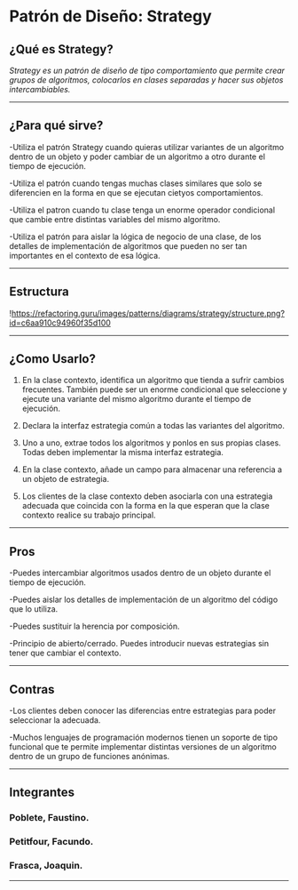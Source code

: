# Patrón de Diseño: Strategy  

## ¿Qué es Strategy?  

*Strategy es un patrón de diseño de tipo comportamiento que permite crear grupos de algoritmos, colocarlos en clases separadas y hacer sus objetos intercambiables.*  
***

## ¿Para qué sirve?  

-Utiliza el patrón Strategy cuando quieras utilizar variantes de un algoritmo dentro de un objeto y poder cambiar de un algoritmo a otro durante el tiempo de ejecución.

-Utiliza el patrón cuando tengas muchas clases similares que solo se diferencien en la forma en que se ejecutan cietyos comportamientos.

-Utiliza el patron cuando tu clase tenga un enorme operador condicional que cambie entre distintas variables del mismo algoritmo.

-Utiliza el patrón para aislar la lógica de negocio de una clase, de los detalles de implementación de algoritmos que pueden no ser tan importantes en el contexto de esa lógica.
***

## Estructura

!<https://refactoring.guru/images/patterns/diagrams/strategy/structure.png?id=c6aa910c94960f35d100>
***
## ¿Como Usarlo?

1. En la clase contexto, identifica un algoritmo que tienda a sufrir cambios frecuentes. También puede ser un enorme condicional que seleccione y ejecute una variante del mismo algoritmo durante el tiempo de ejecución.

2. Declara la interfaz estrategia común a todas las variantes del algoritmo.

3. Uno a uno, extrae todos los algoritmos y ponlos en sus propias clases. Todas deben implementar la misma interfaz estrategia.

4. En la clase contexto, añade un campo para almacenar una referencia a un objeto de estrategia.

5. Los clientes de la clase contexto deben asociarla con una estrategia adecuada que coincida con la forma en la que esperan que la clase contexto realice su trabajo principal.
***

## Pros 

-Puedes intercambiar algoritmos usados dentro de un objeto durante el tiempo de ejecución.

-Puedes aislar los detalles de implementación de un algoritmo del código que lo utiliza.

-Puedes sustituir la herencia por composición.

-Principio de abierto/cerrado. Puedes introducir nuevas estrategias sin tener que cambiar el contexto.
***

## Contras

-Los clientes deben conocer las diferencias entre estrategias para poder seleccionar la adecuada.

-Muchos lenguajes de programación modernos tienen un soporte de tipo funcional que te permite implementar distintas versiones de un algoritmo dentro de un grupo de funciones anónimas.
***

## Integrantes

### Poblete, Faustino.

### Petitfour, Facundo.

### Frasca, Joaquin.
***